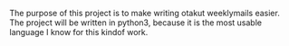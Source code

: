 The purpose of this project is to make writing otakut weeklymails easier.
The project will be written in python3, because it is the most usable language I know for this kindof work.

